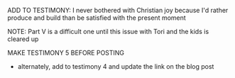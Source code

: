 
ADD TO TESTIMONY: I never bothered with Christian joy because I'd rather produce and build than be satisfied with the present moment

NOTE: Part V is a difficult one until this issue with Tori and the kids is cleared up

MAKE TESTIMONY 5 BEFORE POSTING
- alternately, add to testimony 4 and update the link on the blog post
